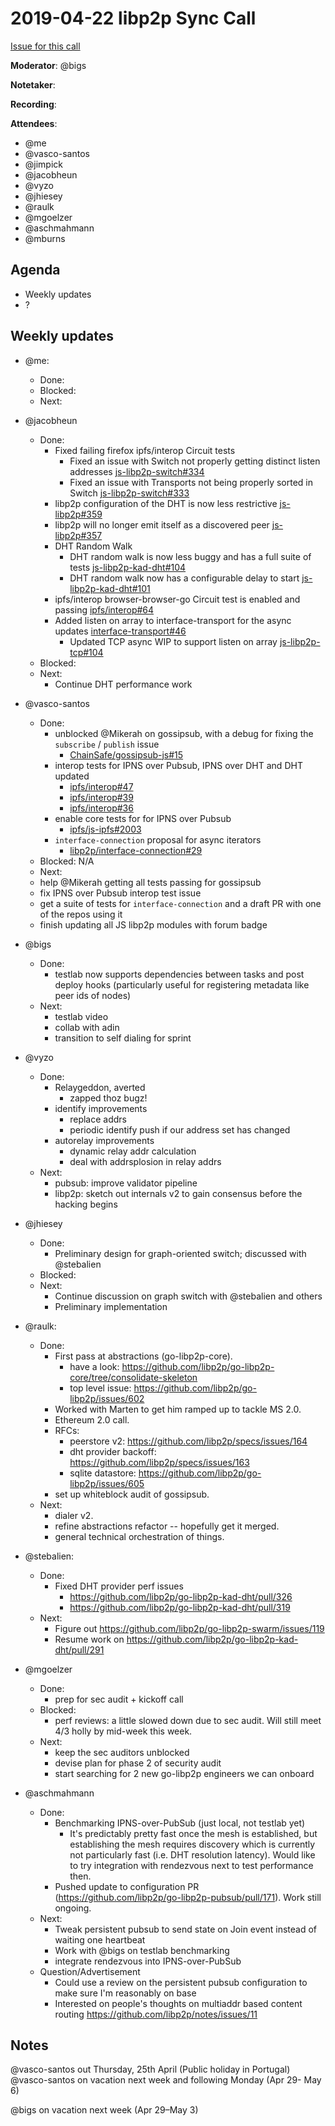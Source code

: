# 2019-04-22 libp2p Sync Call

[Issue for this call](https://github.com/libp2p/team-mgmt/issues/16)

**Moderator**: @bigs

**Notetaker**:

**Recording**:

**Attendees**:
  - @me
  - @vasco-santos
  - @jimpick
  - @jacobheun
  - @vyzo
  - @jhiesey
  - @raulk
  - @mgoelzer
  - @aschmahmann
  - @mburns

## Agenda

- Weekly updates 
- ?

## Weekly updates

- @me:
  - Done:
  - Blocked:
  - Next:
  
- @jacobheun
  - Done:
    - Fixed failing firefox ipfs/interop Circuit tests
       - Fixed an issue with Switch not properly getting distinct listen addresses [js-libp2p-switch#334](https://github.com/libp2p/js-libp2p-switch/pull/334)
       - Fixed an issue with Transports not being properly sorted in Switch [js-libp2p-switch#333](https://github.com/libp2p/js-libp2p-switch/pull/333)
    - libp2p configuration of the DHT is now less restrictive [js-libp2p#359](https://github.com/libp2p/js-libp2p/pull/359)
    - libp2p will no longer emit itself as a discovered peer [js-libp2p#357](https://github.com/libp2p/js-libp2p/pull/357)
    - DHT Random Walk
      - DHT random walk is now less buggy and has a full suite of tests [js-libp2p-kad-dht#104](https://github.com/libp2p/js-libp2p-kad-dht/pull/104)
      - DHT random walk now has a configurable delay to start [js-libp2p-kad-dht#101](https://github.com/libp2p/js-libp2p-kad-dht/pull/101)
    - ipfs/interop browser-browser-go Circuit test is enabled and passing [ipfs/interop#64](https://github.com/ipfs/interop/pull/64)
    - Added listen on array to interface-transport for the async updates [interface-transport#46](https://github.com/libp2p/interface-transport/pull/46)
      - Updated TCP async WIP to support listen on array [js-libp2p-tcp#104](https://github.com/libp2p/js-libp2p-tcp/pull/104)
  - Blocked:
  - Next:
    - Continue DHT performance work  

- @vasco-santos
  - Done:
    - unblocked @Mikerah on gossipsub, with a debug for fixing the `subscribe` / `publish` issue
      - [ChainSafe/gossipsub-js#15](https://github.com/ChainSafe/gossipsub-js/pull/15)
    - interop tests for IPNS over Pubsub, IPNS over DHT and DHT updated
      - [ipfs/interop#47](https://github.com/ipfs/interop/pull/47)
      - [ipfs/interop#39](https://github.com/ipfs/interop/pull/39)
      - [ipfs/interop#36](https://github.com/ipfs/interop/pull/36)
    - enable core tests for for IPNS over Pubsub
      - [ipfs/js-ipfs#2003](https://github.com/ipfs/js-ipfs/pull/2003)
    - `interface-connection` proposal for async iterators
      - [libp2p/interface-connection#29](https://github.com/libp2p/interface-connection/pull/29)
  - Blocked: N/A
  - Next:
   - help @Mikerah getting all tests passing for gossipsub
   - fix IPNS over Pubsub interop test issue
   - get a suite of tests for `interface-connection` and a draft PR with one of the repos using it
   - finish updating all JS libp2p modules with forum badge
   
- @bigs
  - Done:
    - testlab now supports dependencies between tasks and post deploy hooks (particularly useful for registering metadata like peer ids of nodes)
  - Next:
    - testlab video
    - collab with adin
    - transition to self dialing for sprint

- @vyzo
  - Done:
    - Relaygeddon, averted
      - zapped thoz bugz!
    - identify improvements
      - replace addrs
      - periodic identify push if our address set has changed
    - autorelay improvements
      - dynamic relay addr calculation
      - deal with addrsplosion in relay addrs
   - Next:
     - pubsub: improve validator pipeline
     - libp2p: sketch out internals v2 to gain consensus before the hacking begins

- @jhiesey
  - Done:
    - Preliminary design for graph-oriented switch; discussed with @stebalien
  - Blocked:
  - Next:
    - Continue discussion on graph switch with @stebalien and others
    - Preliminary implementation


- @raulk:
  - Done:
    - First pass at abstractions (go-libp2p-core).
      - have a look: https://github.com/libp2p/go-libp2p-core/tree/consolidate-skeleton
      - top level issue: https://github.com/libp2p/go-libp2p/issues/602
    - Worked with Marten to get him ramped up to tackle MS 2.0.
    - Ethereum 2.0 call.
    - RFCs: 
      - peerstore v2: https://github.com/libp2p/specs/issues/164
      - dht provider backoff: https://github.com/libp2p/specs/issues/163
      - sqlite datastore: https://github.com/libp2p/go-libp2p/issues/605
    - set up whiteblock audit of gossipsub.
  - Next:
    - dialer v2.
    - refine abstractions refactor -- hopefully get it merged.
    - general technical orchestration of things.

- @stebalien:
  - Done:
    - Fixed DHT provider perf issues
      - https://github.com/libp2p/go-libp2p-kad-dht/pull/326
      - https://github.com/libp2p/go-libp2p-kad-dht/pull/319
  - Next:
    - Figure out https://github.com/libp2p/go-libp2p-swarm/issues/119
    - Resume work on https://github.com/libp2p/go-libp2p-kad-dht/pull/291

- @mgoelzer
  - Done:
    - prep for sec audit + kickoff call
  - Blocked:
    - perf reviews:  a little slowed down due to sec audit.  Will still meet 4/3 holly by mid-week this week.
  - Next:
    - keep the sec auditors unblocked
    - devise plan for phase 2 of security audit
    - start searching for 2 new go-libp2p engineers we can onboard

- @aschmahmann
  - Done:
    - Benchmarking IPNS-over-PubSub (just local, not testlab yet)
      - It's predictably pretty fast once the mesh is established, but establishing the mesh requires discovery which is currently not particularly fast (i.e. DHT resolution latency). Would like to try integration with rendezvous next to test performance then.
    - Pushed update to configuration PR (https://github.com/libp2p/go-libp2p-pubsub/pull/171). Work still ongoing.
  - Next:
    - Tweak persistent pubsub to send state on Join event instead of waiting one heartbeat
    - Work with @bigs on testlab benchmarking
    - integrate rendezvous into IPNS-over-PubSub
  - Question/Advertisement
    - Could use a review on the persistent pubsub configuration to make sure I'm reasonably on base
    - Interested on people's thoughts on multiaddr based content routing https://github.com/libp2p/notes/issues/11


## Notes

@vasco-santos out Thursday, 25th April (Public holiday in Portugal)
@vasco-santos on vacation next week and following Monday (Apr 29- May 6)

@bigs on vacation next week (Apr 29–May 3)
